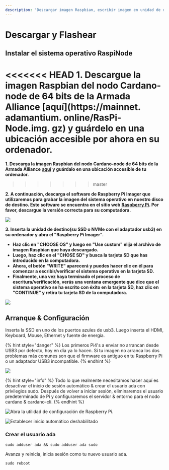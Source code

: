 ```yaml
---
description: 'Descargar imagen Raspbian, escribir imagen en unidad de destino, crear usuario.'
---
```


# Descargar y Flashear

## Instalar el sistema operativo RaspiNode

<<<<<<< HEAD
**1. Descargue la imagen Raspbian del nodo Cardano-node de 64 bits de la Armada Alliance** [**aquí**](https://mainnet. adamantium. online/RasPi-Node.img. gz) **y guárdelo en una ubicación accesible por ahora en su ordenador.**
=======
**1. Descarga la imagen Raspbian del nodo Cardano-node de 64 bits de la Armada Alliance** [**aquí**](https://mainnet.adamantium.online/RasPi-Node.img.gz) **y guárdalo en una ubicación accesible de tu ordenador.**
>>>>>>> master

**2. A continuación, descarga el software de Raspberry Pi Imager que utilizaremos para grabar la imagen del sistema operativo en nuestro disco de destino. Este software se encuentra en el sitio web** [**Raspberry Pi**](https://www.raspberrypi.org/software/)**. Por favor, descargue la versión correcta para su computadora.**

![](../../.gitbook/assets/screen-shot-2021-03-12-at-5.36.30-pm.png)

**3. Inserta la unidad de destino\(su SSD o NVMe con el adaptador usb3\) en su ordenador y abra el "Raspberry Pi Imager".**

* **Haz clic en "CHOOSE OS" y luego en "Use custom" elija el archivo de imagen Raspbian que haya descargado.**
* **Luego, haz clic en el "CHOSE SD" y busca la tarjeta SD que has introducido en la computadora.**
* **Ahora, el botón "WRITE" aparecerá y puedes hacer clic en él para comenzar a escribir/verificar el sistema operativo en la tarjeta SD.**
* **Finalmente, una vez haya terminado el proceso de escritura/verificación, verás una ventana emergente que dice que el sistema operativo se ha escrito con éxito en la tarjeta SD, haz clic en "CONTINUE" y retira tu tarjeta SD de la computadora.**

![](../../.gitbook/assets/image-2-.png)

## Arranque & Configuración

Inserta la SSD en uno de los puertos azules de usb3. Luego inserta el HDMI, Keyboard, Mouse, Ethernet y fuente de energía.

{% hint style="danger" %}
Los primeros Pi4's a enviar no arrancan desde USB3 por defecto, hoy en día ya lo hacen. Si tu imagen no arranca los dos problemas más comunes son que el firmware es antiguo en tu Raspberry Pi o un adaptador USB3 incompatible.
{% endhint %}

![](../../.gitbook/assets/pi4.jpeg)

{% hint style="info" %}
Todo lo que realmente necesitamos hacer aquí es desactivar el inicio de sesión automático & crear el usuario ada con privilegios sudo. Después de volver a iniciar sesión, eliminaremos el usuario predeterminado de Pi y configuraremos el servidor & entorno para el nodo cardano & cardano-cli.
{% endhint %}

![Abra la utilidad de configuración de Raspberry Pi.](../../.gitbook/assets/raspberrypi-configuration.png)

![Establecer inicio automático deshabilitado](../../.gitbook/assets/disable-auto-login.png)

### Crear el usuario ada

```text
sudo adduser ada && sudo adduser ada sudo
```

Avanza y reinicia, inicia sesión como tu nuevo usuario ada.

```text
sudo reboot
```

